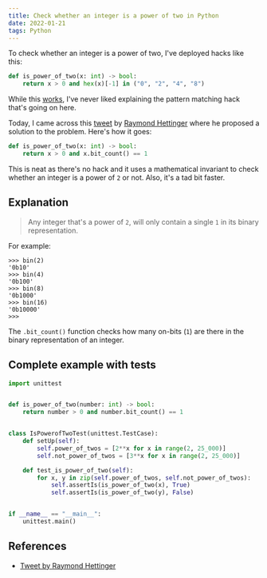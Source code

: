 ```yaml
---
title: Check whether an integer is a power of two in Python
date: 2022-01-21
tags: Python
---
```


To check whether an integer is a power of two, I've deployed hacks like this:

```python
def is_power_of_two(x: int) -> bool:
    return x > 0 and hex(x)[-1] in ("0", "2", "4", "8")
```

While this [works](https://twitter.com/rednafi/status/1484326191687696391/photo/1), I've never liked explaining the pattern matching hack that's going on here.

Today, I came across this [tweet](https://twitter.com/raymondh/status/1483948152906522625) by [Raymond Hettinger](https://twitter.com/raymondh) where he proposed a solution to the problem. Here's how it goes:


```python
def is_power_of_two(x: int) -> bool:
    return x > 0 and x.bit_count() == 1
```

This is neat as there's no hack and it uses a mathematical invariant to check whether an integer is a power of `2` or not. Also, it's a tad bit faster.

## Explanation

> Any integer that's a power of `2`, will only contain a single `1` in its binary representation.

For example:

```
>>> bin(2)
'0b10'
>>> bin(4)
'0b100'
>>> bin(8)
'0b1000'
>>> bin(16)
'0b10000'
>>>
```

The `.bit_count()` function checks how many on-bits (`1`) are there in the binary representation of an integer.


## Complete example with tests

```python
import unittest


def is_power_of_two(number: int) -> bool:
    return number > 0 and number.bit_count() == 1


class IsPowerofTwoTest(unittest.TestCase):
    def setUp(self):
        self.power_of_twos = [2**x for x in range(2, 25_000)]
        self.not_power_of_twos = [3**x for x in range(2, 25_000)]

    def test_is_power_of_two(self):
        for x, y in zip(self.power_of_twos, self.not_power_of_twos):
            self.assertIs(is_power_of_two(x), True)
            self.assertIs(is_power_of_two(y), False)


if __name__ == "__main__":
    unittest.main()
```

## References

* [Tweet by Raymond Hettinger](https://twitter.com/raymondh/status/1483948152906522625)
